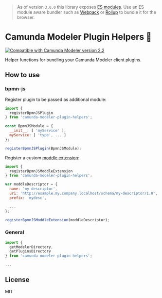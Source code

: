 > As of version `3.0.0` this library exposes [ES modules](http://exploringjs.com/es6/ch_modules.html#sec_basics-of-es6-modules). Use an ES module aware bundler such as [Webpack](https://webpack.js.org) or [Rollup](https://rollupjs.org) to bundle it for the browser.


# Camunda Modeler Plugin Helpers :electric_plug:

[![Compatible with Camunda Modeler version 2.2](https://img.shields.io/badge/Camunda%20Modeler-2.2+-blue.svg)](https://github.com/camunda/camunda-modeler)


Helper functions for bundling your Camunda Modeler client plugins.

## How to use

### bpmn-js

Register plugin to be passed as additional module:

```javascript
import {
  registerBpmnJSPlugin
} from 'camunda-modeler-plugin-helpers';

const BpmnJSModule = {
  __init__: [ 'myService' ],
  myService: [ 'type', ... ]
};

registerBpmnJSPlugin(BpmnJSModule);
```

Register a custom [moddle extension](https://github.com/bpmn-io/bpmn-moddle):

```javascript
import {
  registerBpmnJSModdleExtension
} from 'camunda-modeler-plugin-helpers';

var moddleDescriptor = {
  name: 'my descriptor',
  uri: 'http://example.my.company.localhost/schema/my-descriptor/1.0',
  prefix: 'mydesc',

  ...
};

registerBpmnJSModdleExtension(moddleDescriptor);
```


### General

```javascript
import {
  getModelerDirectory,
  getPluginsDirectory
} from 'camunda-modeler-plugin-helpers';

...
```


## License

MIT
